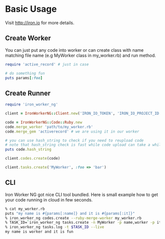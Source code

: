 # Basic Usage

Visit http://iron.io for more details.

## Create Worker

You can just put any code into worker or can create class with name matching file name (e.g MyWorker class in my_worker.rb) and run method.

```ruby
require 'active_record' # just in case

# do something fun
puts params[:foo]
```

## Create Runner

```ruby
require 'iron_worker_ng'

client = IronWorkerNG::Client.new('IRON_IO_TOKEN', 'IRON_IO_PROJECT_ID')

code = IronWorkerNG::Code::Ruby.new
code.merge_worker 'path/to/my_worker.rb'
code.merge_gem 'activerecord' # we are using it in our worker

# you can use hash_string to check if you need to reupload code
# note that hash_string check is fast while code upload can take a while (depends on how much things you merged)
puts code.hash_string

client.codes.create(code)

client.tasks.create('MyWorker', :foo => 'bar')
```

## CLI

Iron Worker NG got nice CLI tool bundled. Here is small example how to get your code running in cloud in few seconds.

```sh
% cat my_worker.rb
puts "my name is #{params[:name]} and it is #{params[:it]}"
% iron_worker_ng codes.create --ruby-merge-worker my_worker.rb
% TASK_ID=`iron_worker_ng tasks.create -n MyWorker -p name,worker -p it,fun --print-id`
% iron_worker_ng tasks.log -t $TASK_ID --live
my name is worker and it is fun
```
